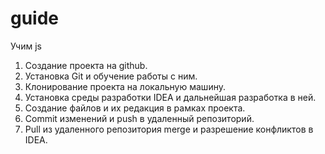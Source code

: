 # guide
Учим js

1. Создание проекта на github.
2. Установка Git и обучение работы с ним.
3. Клонирование проекта на локальную машину.
4. Установка среды разработки IDEA и дальнейшая разработка в ней.
5. Создание файлов и их редакция в рамках проекта.
6. Commit изменений и push в удаленный репозиторий.
7. Pull из удаленного репозитория merge и разрешение конфликтов в IDEA.
